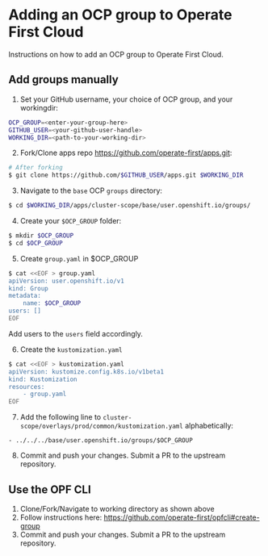 # Adding an OCP group to Operate First Cloud

Instructions on how to add an OCP group to Operate First Cloud.

## Add groups manually
1. Set your GitHub username, your choice of OCP group, and your workingdir:
```bash
OCP_GROUP=<enter-your-group-here>
GITHUB_USER=<your-github-user-handle>
WORKING_DIR=<path-to-your-working-dir>
```

2. Fork/Clone apps repo https://github.com/operate-first/apps.git:
```bash
# After forking
$ git clone https://github.com/$GITHUB_USER/apps.git $WORKING_DIR
```

3. Navigate to the `base` OCP `groups` directory:
```bash
$ cd $WORKING_DIR/apps/cluster-scope/base/user.openshift.io/groups/
```

4. Create your `$OCP_GROUP` folder:
```bash
$ mkdir $OCP_GROUP
$ cd $OCP_GROUP
```

5. Create `group.yaml` in $OCP_GROUP
```bash
$ cat <<EOF > group.yaml
apiVersion: user.openshift.io/v1
kind: Group
metadata:
    name: $OCP_GROUP
users: []
EOF
```

Add users to the `users` field accordingly.

6. Create the `kustomization.yaml`
```bash
$ cat <<EOF > kustomization.yaml
apiVersion: kustomize.config.k8s.io/v1beta1
kind: Kustomization
resources:
    - group.yaml
EOF
```

7. Add the following line to `cluster-scope/overlays/prod/common/kustomization.yaml` alphabetically:
```
- ../../../base/user.openshift.io/groups/$OCP_GROUP
```

8. Commit and push your changes. Submit a PR to the upstream repository.

## Use the OPF CLI

1. Clone/Fork/Navigate to working directory as shown above
2. Follow instructions here: https://github.com/operate-first/opfcli#create-group
3. Commit and push your changes. Submit a PR to the upstream repository.
